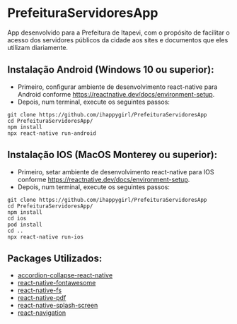 # PrefeituraServidoresApp
App desenvolvido para a Prefeitura de Itapevi, com o propósito de facilitar o acesso dos servidores públicos da cidade aos sites e documentos que eles utilizam diariamente.

## Instalação Android (Windows 10 ou superior):
- Primeiro, configurar ambiente de desenvolvimento react-native para Android conforme https://reactnative.dev/docs/environment-setup.
- Depois, num terminal, execute os seguintes passos:
```
git clone https://github.com/ihappygirl/PrefeituraServidoresApp
cd PrefeituraServidoresApp/
npm install
npx react-native run-android
```

## Instalação IOS (MacOS Monterey ou superior):
- Primeiro, setar ambiente de desenvolvimento react-native para IOS conforme https://reactnative.dev/docs/environment-setup.
- Depois, num terminal, execute os seguintes passos:
```
git clone https://github.com/ihappygirl/PrefeituraServidoresApp
cd PrefeituraServidoresApp/
npm install
cd ios
pod install
cd ..
npx react-native run-ios
```

## Packages Utilizados:
- [accordion-collapse-react-native](https://www.npmjs.com/package/accordion-collapse-react-native)
- [react-native-fontawesome](https://www.npmjs.com/package/@fortawesome/react-native-fontawesome)
- [react-native-fs](https://github.com/itinance/react-native-fs)
- [react-native-pdf](https://github.com/wonday/react-native-pdf)
- [react-native-splash-screen](https://www.npmjs.com/package/react-native-splash-screen)
- [react-navigation](https://reactnavigation.org/docs/getting-started#installing-dependencies-into-a-bare-react-native-project)